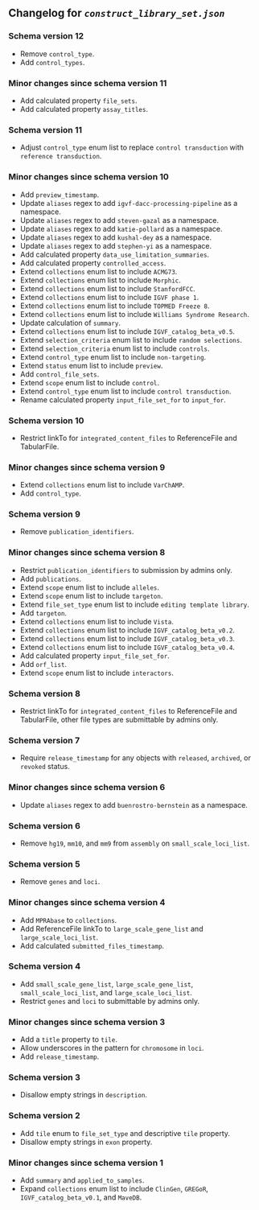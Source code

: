 ## Changelog for *`construct_library_set.json`*

### Schema version 12

* Remove `control_type`.
* Add `control_types`.

### Minor changes since schema version 11

* Add calculated property `file_sets`.
* Add calculated property `assay_titles`.

### Schema version 11

* Adjust `control_type` enum list to replace `control transduction` with `reference transduction`.

### Minor changes since schema version 10

* Add `preview_timestamp`.
* Update `aliases` regex to add `igvf-dacc-processing-pipeline` as a namespace.
* Update `aliases` regex to add `steven-gazal` as a namespace.
* Update `aliases` regex to add `katie-pollard` as a namespace.
* Update `aliases` regex to add `kushal-dey` as a namespace.
* Update `aliases` regex to add `stephen-yi` as a namespace.
* Add calculated property `data_use_limitation_summaries`.
* Add calculated property `controlled_access`.
* Extend `collections` enum list to include `ACMG73`.
* Extend `collections` enum list to include `Morphic`.
* Extend `collections` enum list to include `StanfordFCC`.
* Extend `collections` enum list to include `IGVF phase 1`.
* Extend `collections` enum list to include `TOPMED Freeze 8`.
* Extend `collections` enum list to include `Williams Syndrome Research`.
* Update calculation of `summary`.
* Extend `collections` enum list to include `IGVF_catalog_beta_v0.5`.
* Extend `selection_criteria` enum list to include `random selections`.
* Extend `selection_criteria` enum list to include `controls`.
* Extend `control_type` enum list to include `non-targeting`.
* Extend `status` enum list to include `preview`.
* Add `control_file_sets`.
* Extend `scope` enum list to include `control`.
* Extend `control_type` enum list to include `control transduction`.
* Rename calculated property `input_file_set_for` to `input_for`.

### Schema version 10

* Restrict linkTo for `integrated_content_files` to ReferenceFile and TabularFile.

### Minor changes since schema version 9

* Extend `collections` enum list to include `VarChAMP`.
* Add `control_type`.

### Schema version 9

* Remove `publication_identifiers`.

### Minor changes since schema version 8

* Restrict `publication_identifiers` to submission by admins only.
* Add `publications`.
* Extend `scope` enum list to include `alleles`.
* Extend `scope` enum list to include `targeton`.
* Extend `file_set_type` enum list to include `editing template library`.
* Add `targeton`.
* Extend `collections` enum list to include `Vista`.
* Extend `collections` enum list to include `IGVF_catalog_beta_v0.2`.
* Extend `collections` enum list to include `IGVF_catalog_beta_v0.3`.
* Extend `collections` enum list to include `IGVF_catalog_beta_v0.4`.
* Add calculated property `input_file_set_for`.
* Add `orf_list`.
* Extend `scope` enum list to include `interactors`.

### Schema version 8

* Restrict linkTo for `integrated_content_files` to ReferenceFile and TabularFile, other file types are submittable by admins only.

### Schema version 7

* Require `release_timestamp` for any objects with `released`, `archived`, or `revoked` status.

### Minor changes since schema version 6

* Update `aliases` regex to add `buenrostro-bernstein` as a namespace.

### Schema version 6

* Remove `hg19`, `mm10`, and `mm9` from `assembly` on `small_scale_loci_list`.

### Schema version 5

* Remove `genes` and `loci`.

### Minor changes since schema version 4

* Add `MPRAbase` to `collections`.
* Add ReferenceFile linkTo to `large_scale_gene_list` and `large_scale_loci_list`.
* Add calculated `submitted_files_timestamp`.

### Schema version 4

* Add `small_scale_gene_list`, `large_scale_gene_list`, `small_scale_loci_list`, and `large_scale_loci_list`.
* Restrict `genes` and `loci` to submittable by admins only.

### Minor changes since schema version 3

* Add a `title` property to `tile`.
* Allow underscores in the pattern for `chromosome` in `loci`.
* Add `release_timestamp`.

### Schema version 3

* Disallow empty strings in `description`.

### Schema version 2

* Add `tile` enum to `file_set_type` and descriptive `tile` property.
* Disallow empty strings in `exon` property.

### Minor changes since schema version 1

* Add `summary` and `applied_to_samples`.
* Expand `collections` enum list to include `ClinGen`, `GREGoR`, `IGVF_catalog_beta_v0.1`, and `MaveDB`.
